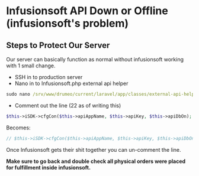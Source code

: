 # Infusionsoft API Down or Offline (infusionsoft's problem)

## Steps to Protect Our Server

Our server can basically function as normal without infusionsoft working with 1 small change.

- SSH in to production server
- Nano in to Infusionsoft.php external api helper
```cmd
sudo nano /srv/www/drumeo/current/laravel/app/classes/external-api-helpers/Infusionsoft.php
```
- Comment out the line (22 as of writing this)
```php
$this->iSDK->cfgCon($this->apiAppName, $this->apiKey, $this->apiDbOn);
```
Becomes:
```php
// $this->iSDK->cfgCon($this->apiAppName, $this->apiKey, $this->apiDbOn);
```

Once Infusionsoft gets their shit together you can un-comment the line.

**Make sure to go back and double check all physical orders were placed for fulfillment inside infusionsoft.**